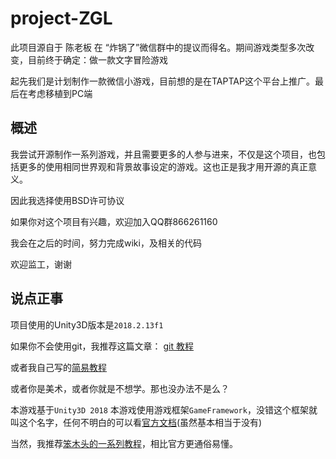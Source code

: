 # project-ZGL

此项目源自于 陈老板 在 “炸锅了”微信群中的提议而得名。期间游戏类型多次改变，目前终于确定：做一款文字冒险游戏

起先我们是计划制作一款微信小游戏，目前想的是在TAPTAP这个平台上推广。最后在考虑移植到PC端

## 概述

我尝试开源制作一系列游戏，并且需要更多的人参与进来，不仅是这个项目，也包括更多的使用相同世界观和背景故事设定的游戏。这也正是我才用开源的真正意义。

因此我选择使用BSD许可协议

如果你对这个项目有兴趣，欢迎加入QQ群866261160

我会在之后的时间，努力完成wiki，及相关的代码

欢迎监工，谢谢

## 说点正事

项目使用的Unity3D版本是`2018.2.13f1`

如果你不会使用git，我推荐这篇文章：
[git 教程](https://www.liaoxuefeng.com/wiki/0013739516305929606dd18361248578c67b8067c8c017b000)

或者我自己写的[简易教程](https://dev.tencent.com/u/JeremyBrett/p/project-ZGL/attachment/4270274)

或者你是美术，或者你就是不想学。那也没办法不是么？

本游戏基于`Unity3D 2018`
本游戏使用游戏框架`GameFramework`，没错这个框架就叫这个名字，任何不明白的可以看[官方文档](http://gameframework.cn/)(虽然基本相当于没有)

当然，我推荐[笨木头的一系列教程](http://www.benmutou.com/archives/2548)，相比官方更通俗易懂。
